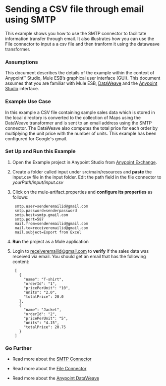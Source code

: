 # Sending a CSV file through email using SMTP


This example shows you how to use the SMTP connector to facilitate information transfer through email. It also illustrates how you can use the File connector to input a a csv file and then tranform it using the dataweave transformer.

### Assumptions

This document describes the details of the example within the context of Anypoint™ Studio, Mule ESB’s graphical user interface (GUI). This document assumes that you are familiar with Mule ESB, [DataWeave](https://developer.mulesoft.com/docs/display/current/DataWeave+Reference+Documentation) and the [Anypoint Studio](http://www.mulesoft.org/documentation/display/current/Anypoint+Studio+Essentials) interface. 

### Example Use Case

In this example a CSV file containing sample sales data which is stored in the local directory is converted to the collection of Maps using the DataWeave transformer and is sent to an email address using the SMTP connector. The DataWeave also computes the total price for each order by multiplying the unit price with the number of units. This example has been configured for Google's gmail.

### Set Up and Run this Example

1. Open the Example project in Anypoint Studio from [Anypoint Exchange](http://www.mulesoft.org/documentation/display/current/Anypoint+Exchange).

2. Create a folder called input under src/main/resources and **paste** the input.csv file in the input folder. Edit the path field in the file connector to *yourPath/input/input.csv*
 
3. Click on the mule-artifact.properties and **configure its properties** as follows:

		smtp.user=senderemailid@gmail.com
		smtp.password=senderpassword
		smtp.host=smtp.gmail.com
		smtp.port=587
		mail.from=senderemailid@gmail.com
		mail.to=receiveremailid@gmail.com
		mail.subject=Export from Excel

    
4. **Run** the project as a Mule application

5. Login to receiveremailid@gmail.com to **verify** if the sales data was received via email. You should get an email that has the following content:

        [
		  {
		    "name": "T-shirt",
		    "orderId": "1",
		    "pricePerUnit": "10",
		    "units": "2.0",
		    "totalPrice": 20.0
		  },
		  {
		    "name": "Jacket",
		    "orderId": "2",
		    "pricePerUnit": "5",
		    "units": "4.15",
		    "totalPrice": 20.75
		  }
		]

### Go Further

* Read more about the [SMTP Connector](http://www.mulesoft.org/documentation/display/current/SMTP+Transport+Reference)

* Read more about the [File Connector](http://www.mulesoft.org/documentation/display/current/File+Transport+Reference)

* Read more about the [Anypoint DataWeave](https://developer.mulesoft.com/docs/display/current/DataWeave+Reference+Documentation)
